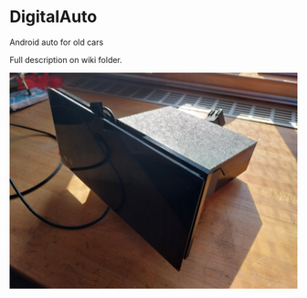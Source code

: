 # DigitalAuto
 Android auto for old cars

 
 Full description on wiki folder.

![alt text](https://github.com/Error404CZ/DigitalAuto/blob/main/wiki/pictures/20250309_102747.jpg?raw=true)
